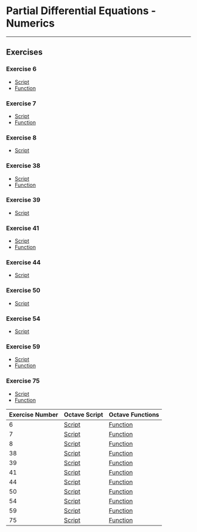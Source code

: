 # Partial Differential Equations - Numerics
---

## Exercises

### Exercise 6
* [Script](./exercise_06/exercise_06.m)
* [Function](./exercise_06/fun6.m)

### Exercise 7
* [Script](./exercise_07/exercise_07.m)
* [Function](./exercise_07/fun7.m)

### Exercise 8
* [Script](./exercise_08/exercise_08.m)

### Exercise 38
* [Script](./exercise_38/exercise_38.m)
* [Function](./exercise_38/fun38.m)

### Exercise 39
* [Script](./exercise_39/exercise_39.m)

### Exercise 41
* [Script](./exercise_41/exercise_41.m)
* [Function](./exercise_41/fun41.m)

### Exercise 44
* [Script](./exercise_44/exercise_44.m)

### Exercise 50
* [Script](./exercise_50/exercise_50.m)

### Exercise 54
* [Script](./exercise_54/exercise_54.m)

### Exercise 59
* [Script](./exercise_59/exercise_59.m)
* [Function](./exercise_59/fun59.m)

### Exercise 75
* [Script](./exercise_75/exercise_75.m)
* [Function](./exercise_75/fun75.m)

Exercise Number | Octave Script | Octave Functions
----------------|---------------|-----------------
 6 | [Script](./exercise_06/exercise_06.m) | [Function](./exercise_06/fun6.m) |
 7 | [Script](./exercise_07/exercise_07.m) | [Function](./exercise_07/fun7.m) |
 8 | [Script](./exercise_08/exercise_08.m) | [Function](./exercise_08/fun8.m) |
38 | [Script](./exercise_38/exercise_38.m) | [Function](./exercise_38/fun38.m) |
39 | [Script](./exercise_39/exercise_39.m) | [Function](./exercise_39/fun39.m) |
41 | [Script](./exercise_41/exercise_41.m) | [Function](./exercise_41/fun41.m) |
44 | [Script](./exercise_44/exercise_44.m) | [Function](./exercise_44/fun44.m) |
50 | [Script](./exercise_50/exercise_50.m) | [Function](./exercise_50/fun50.m) |
54 | [Script](./exercise_54/exercise_54.m) | [Function](./exercise_54/fun54.m) |
59 | [Script](./exercise_59/exercise_59.m) | [Function](./exercise_59/fun59.m) |
75 | [Script](./exercise_75/exercise_75.m) | [Function](./exercise_75/fun75.m) |
